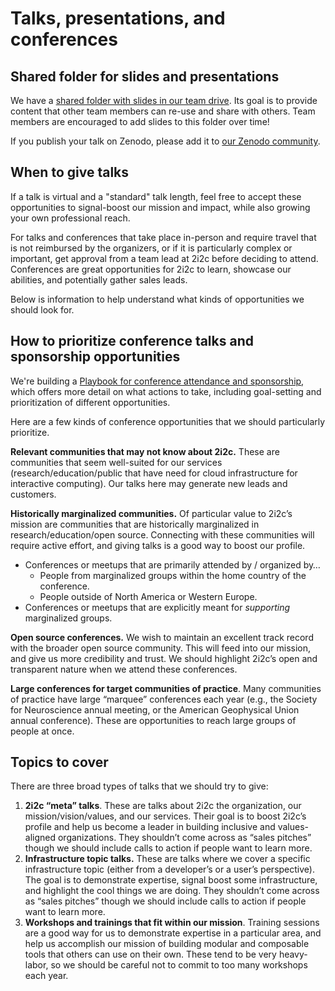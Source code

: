 # Talks, presentations, and conferences

## Shared folder for slides and presentations

We have a [shared folder with slides in our team drive](https://drive.google.com/drive/folders/1unn_3l2wMKuwlhSPqK1xcUu6kmqwoXun?usp=share_link).
Its goal is to provide content that other team members can re-use and share with others.
Team members are encouraged to add slides to this folder over time!

If you publish your talk on Zenodo, please add it to [our Zenodo community](publishing:zenodo).

## When to give talks

If a talk is virtual and a "standard" talk length, feel free to accept these opportunities to signal-boost our mission and impact, while also growing your own professional reach.

For talks and conferences that take place in-person and require travel that is not reimbursed by the organizers, or if it is particularly complex or important, get approval from a team lead at 2i2c before deciding to attend. Conferences are great opportunities for 2i2c to learn, showcase our abilities, and potentially gather sales leads. 

Below is information to help understand what kinds of opportunities we should look for.

## How to prioritize conference talks and sponsorship opportunities

We're building a [Playbook for conference attendance and sponsorship](https://docs.google.com/document/d/1jynjVxVPgRlS5_cbI_B6sKMTsZG58dsO9b6RyUaNQnA/edit?tab=t.0), which offers more detail on what actions to take, including goal-setting and prioritization of different opportunities. 

Here are a few kinds of conference opportunities that we should particularly prioritize.

**Relevant communities that may not know about 2i2c.** These are communities that seem well-suited for our services (research/education/public that have need for cloud infrastructure for interactive computing). Our talks here may generate new leads and customers.

**Historically marginalized communities.** Of particular value to 2i2c’s mission are communities that are historically marginalized in research/education/open source. Connecting with these communities will require active effort, and giving talks is a good way to boost our profile.

- Conferences or meetups that are primarily attended by / organized by…
  - People from marginalized groups within the home country of the conference.
  - People outside of North America or Western Europe.
- Conferences or meetups that are explicitly meant for _supporting_ marginalized groups.

**Open source conferences.** We wish to maintain an excellent track record with the broader open source community. This will feed into our mission, and give us more credibility and trust. We should highlight 2i2c’s open and transparent nature when we attend these conferences.

**Large conferences for target communities of practice**. Many communities of practice have large “marquee” conferences each year (e.g., the Society for Neuroscience annual meeting, or the American Geophysical Union annual conference). These are opportunities to reach large groups of people at once.

## Topics to cover

There are three broad types of talks that we should try to give:

1. **2i2c “meta” talks**. These are talks about 2i2c the organization, our mission/vision/values, and our services. Their goal is to boost 2i2c’s profile and help us become a leader in building inclusive and values-aligned organizations. They shouldn’t come across as “sales pitches” though we should include calls to action if people want to learn more.
2. **Infrastructure topic talks.** These are talks where we cover a specific infrastructure topic (either from a developer’s or a user’s perspective). The goal is to demonstrate expertise, signal boost some infrastructure, and highlight the cool things we are doing. They shouldn’t come across as “sales pitches” though we should include calls to action if people want to learn more.
3. **Workshops and trainings that fit within our mission**. Training sessions are a good way for us to demonstrate expertise in a particular area, and help us accomplish our mission of building modular and composable tools that others can use on their own. These tend to be very heavy-labor, so we should be careful not to commit to too many workshops each year.
